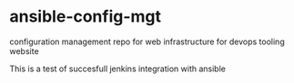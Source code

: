 # ansible-config-mgt
configuration management repo for web infrastructure  for devops tooling website

This is a test of succesfull jenkins integration with ansible
